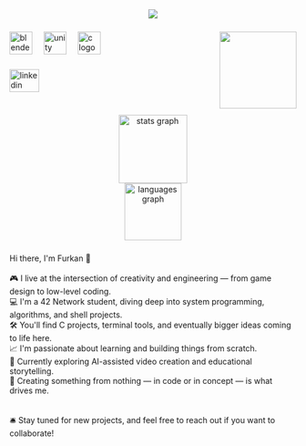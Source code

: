 <div align="center">
  <img src="https://profile-counter.glitch.me/FurkanTheNazim/count.svg?"  />
</div>

###

<img align="right" height="135" src="https://media.giphy.com/media/v1.Y2lkPTc5MGI3NjExa2RvY2E0eGllNjhjbjR6Zmx2a2xzMnc5YnAwajRrOXN4cXhuYWVxcyZlcD12MV9naWZzX3NlYXJjaCZjdD1n/JqmupuTVZYaQX5s094/giphy.gif"  />

###

<div align="left">
  <img src="https://cdn.jsdelivr.net/gh/devicons/devicon/icons/blender/blender-original.svg" height="40" alt="blender logo"  />
  <img width="12" />
  <img src="https://cdn.simpleicons.org/unity/FFFFFF" height="40" alt="unity logo"  />
  <img width="12" />
  <img src="https://cdn.simpleicons.org/c/A8B9CC" height="40" alt="c logo"  />
</div>

###

<div align="left">
  <a href="https://www.linkedin.com/in/furkan-m-09034520a/" target="_blank">
    <img src="https://raw.githubusercontent.com/maurodesouza/profile-readme-generator/master/src/assets/icons/social/linkedin/default.svg" width="52" height="40" alt="linkedin logo"  />
  </a>
</div>

###

<br clear="both">

<div align="center">
  <img src="https://github-readme-stats.vercel.app/api?username=FurkanTheNazim&hide_title=false&hide_rank=false&show_icons=true&include_all_commits=true&count_private=true&disable_animations=false&theme=tokyonight&locale=en&hide_border=false&order=1" height="120" alt="stats graph" /> <br>
  <img src="https://github-readme-stats.vercel.app/api/top-langs?username=FurkanTheNazim&locale=en&hide_title=true&layout=compact&card_width=320&langs_count=5&theme=tokyonight&hide_border=false&order=2" height="100" alt="languages graph"  />
</div>

###

<p align="left">Hi there, I'm Furkan 👋<br><br>🎮 I live at the intersection of creativity and engineering — from game design to low-level coding.  <br>💻 I'm a 42 Network student, diving deep into system programming, algorithms, and shell projects.  <br>🛠️ You'll find C projects, terminal tools, and eventually bigger ideas coming to life here.  <br>📈 I'm passionate about learning and building things from scratch.  <br>🌱 Currently exploring AI-assisted video creation and educational storytelling.  <br>🧠 Creating something from nothing — in code or in concept — is what drives me.<br><br><br>🛎️ Stay tuned for new projects, and feel free to reach out if you want to collaborate!</p>

###
